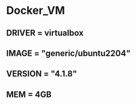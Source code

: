 # Docker_VM
## DRIVER = virtualbox
## IMAGE = "generic/ubuntu2204"
## VERSION = "4.1.8"
## MEM = 4GB